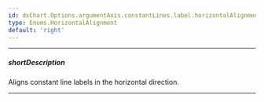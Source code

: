 ```yaml
---
id: dxChart.Options.argumentAxis.constantLines.label.horizontalAlignment
type: Enums.HorizontalAlignment
default: 'right'
---
```

---
##### shortDescription
Aligns constant line labels in the horizontal direction.

---
<!-- Description goes here -->
